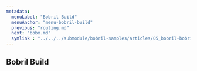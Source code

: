 ```yaml
---
metadata:
  menuLabel: "Bobril Build"
  menuAnchor: "menu-bobril-build"
  previous: "routing.md"
  next: "bobx.md"
  symlink : "../../../submodule/bobril-samples/articles/05_bobril-bobril-build.md"
---
```


<h2 id="menu-bobril-build">Bobril Build</h2>
